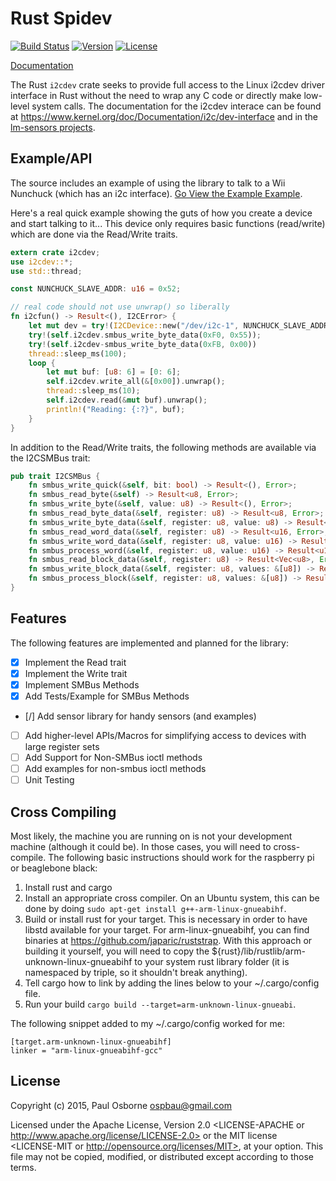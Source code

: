 Rust Spidev
===========

[![Build Status](https://travis-ci.org/rust-embedded/rust-i2cdev.svg?branch=master)](https://travis-ci.org/rust-embedded/rust-i2cdev)
[![Version](https://img.shields.io/crates/v/i2cdev.svg)](https://crates.io/crates/i2cdev)
[![License](https://img.shields.io/crates/l/i2cdev.svg)](https://github.com/rust-embedded/rust-i2cdev/blob/master/README.md#license)

[Documentation](https://rust-embedded.github.io/rust-i2cdev)

The Rust `i2cdev` crate seeks to provide full access to the Linux i2cdev
driver interface in Rust without the need to wrap any C code or directly make
low-level system calls.  The documentation for the i2cdev interace can
be found at https://www.kernel.org/doc/Documentation/i2c/dev-interface and
in the [lm-sensors projects](http://www.lm-sensors.org/).

Example/API
-----------

The source includes an example of using the library to talk to a Wii
Nunchuck (which has an i2c interface).
[Go View the Example Example](https://github.com/rust-embedded/rust-i2cdev/blob/master/examples/nunchuck.rs).

Here's a real quick example showing the guts of how you create a
device and start talking to it...  This device only requires basic
functions (read/write) which are done via the Read/Write traits.

```rust
extern crate i2cdev;
use i2cdev::*;
use std::thread;

const NUNCHUCK_SLAVE_ADDR: u16 = 0x52;

// real code should not use unwrap() so liberally
fn i2cfun() -> Result<(), I2CError> {
    let mut dev = try!(I2CDevice::new("/dev/i2c-1", NUNCHUCK_SLAVE_ADDR));
    try!(self.i2cdev.smbus_write_byte_data(0xF0, 0x55));
    try!(self.i2cdev-smbus_write_byte_data(0xFB, 0x00))
    thread::sleep_ms(100);
    loop {
        let mut buf: [u8: 6] = [0: 6];
        self.i2cdev.write_all(&[0x00]).unwrap();
        thread::sleep_ms(10);
        self.i2cdev.read(&mut buf).unwrap();
        println!("Reading: {:?}", buf); 
    }
}
```

In addition to the Read/Write traits, the following methods are
available via the I2CSMBus trait:

```rust
pub trait I2CSMBus {
    fn smbus_write_quick(&self, bit: bool) -> Result<(), Error>;
    fn smbus_read_byte(&self) -> Result<u8, Error>;
    fn smbus_write_byte(&self, value: u8) -> Result<(), Error>;
    fn smbus_read_byte_data(&self, register: u8) -> Result<u8, Error>;
    fn smbus_write_byte_data(&self, register: u8, value: u8) -> Result<(), Error>;
    fn smbus_read_word_data(&self, register: u8) -> Result<u16, Error>;
    fn smbus_write_word_data(&self, register: u8, value: u16) -> Result<(), Error>;
    fn smbus_process_word(&self, register: u8, value: u16) -> Result<u16, Error>;
    fn smbus_read_block_data(&self, register: u8) -> Result<Vec<u8>, Error>;
    fn smbus_write_block_data(&self, register: u8, values: &[u8]) -> Result<(), Error>;
    fn smbus_process_block(&self, register: u8, values: &[u8]) -> Result<(), Error>;
}
```

Features
--------

The following features are implemented and planned for the library:

- [x] Implement the Read trait
- [x] Implement the Write trait
- [x] Implement SMBus Methods
- [x] Add Tests/Example for SMBus Methods
- [/] Add sensor library for handy sensors (and examples)
- [ ] Add higher-level APIs/Macros for simplifying access to devices
      with large register sets
- [ ] Add Support for Non-SMBus ioctl methods
- [ ] Add examples for non-smbus ioctl methods
- [ ] Unit Testing

Cross Compiling
---------------

Most likely, the machine you are running on is not your development
machine (although it could be).  In those cases, you will need to
cross-compile.  The following basic instructions should work for the
raspberry pi or beaglebone black:

1. Install rust and cargo
2. Install an appropriate cross compiler.  On an Ubuntu system, this
   can be done by doing `sudo apt-get install g++-arm-linux-gnueabihf`.
3. Build or install rust for your target.  This is necessary in order
   to have libstd available for your target.  For arm-linux-gnueabihf,
   you can find binaries at https://github.com/japaric/ruststrap.
   With this approach or building it yourself, you will need to copy
   the ${rust}/lib/rustlib/arm-unknown-linux-gnueabihf to your system
   rust library folder (it is namespaced by triple, so it shouldn't
   break anything).
4. Tell cargo how to link by adding the lines below to your
   ~/.cargo/config file.
5. Run your build `cargo build --target=arm-unknown-linux-gnueabi`.

The following snippet added to my ~/.cargo/config worked for me:

```
[target.arm-unknown-linux-gnueabihf]
linker = "arm-linux-gnueabihf-gcc"
```

License
-------

Copyright (c) 2015, Paul Osborne <ospbau@gmail.com>

Licensed under the Apache License, Version 2.0 <LICENSE-APACHE or
http://www.apache.org/license/LICENSE-2.0> or the MIT license
<LICENSE-MIT or http://opensource.org/licenses/MIT>, at your
option.  This file may not be copied, modified, or distributed
except according to those terms.
